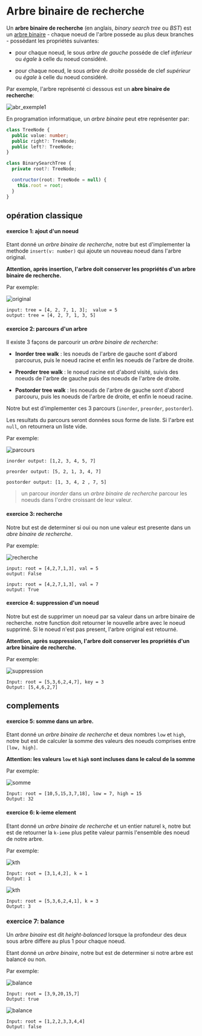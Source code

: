 # Arbre binaire de recherche

Un **arbre binaire de recherche** (en anglais, _binary search tree_ ou _BST_) est un [arbre binaire](https://fr.wikipedia.org/wiki/Arbre_binaire) - chaque noeud de l'arbre possede au plus deux branches -
possédant les propriétés suivantes:

- pour chaque noeud, le sous _arbre de gauche_ posséde de clef _inferieur_ ou _égale_ à celle du noeud considéré.

- pour chaque noeud, le sous _arbre de droite_ posséde de clef _supérieur_ ou _égale_ à celle du noeud considéré.

Par exemple, l'arbre représenté ci dessous est un **abre binaire de recherche**:

![abr_exemple1](images/abr_exemple1.svg)

En programation informatique, un _arbre binaire_ peut etre représenter par:

```typescript
class TreeNode {
  public value: number;
  public right?: TreeNode;
  public left?: TreeNode;
}

class BinarySearchTree {
  private root?: TreeNode;

  contructor(root: TreeNode = null) {
    this.root = root;
  }
}
```

## opération classique

#### exercice 1: ajout d'un noeud

Etant donné un _arbre binaire de recherche_, notre but est d'implementer la methode `insert(v: number)` qui ajoute un nouveau noeud dans l'arbre original.

**Attention, après insertion, l'arbre doit conserver les propriétés d'un arbre binaire de recherche.**

Par exemple:

![original](images/abr_insertion_original.jpeg)

```
input: tree = [4, 2, 7, 1, 3];  value = 5
output: tree = [4, 2, 7, 1, 3, 5]
```

#### exercice 2: parcours d'un arbre

Il existe 3 façons de parcourir un _arbre binaire de recherche_:

- **Inorder tree walk** : les noeuds de l'arbre de gauche sont d'abord parcourus, puis le noeud racine et enfin les noeuds de l'arbre de droite.

- **Preorder tree walk** : le noeud racine est d'abord visité, suivis des noeuds de l'arbre de gauche puis des noeuds de l'arbre de droite.

- **Postorder tree walk** : les noeuds de l'arbre de gauche sont d'abord parcouru, puis les noeuds de l'arbre de droite, et enfin le noeud racine.

Notre but est d'implementer ces 3 parcours (`inorder`, `preorder`, `postorder`).

Les resultats du parcours seront données sous forme de liste. Si l'arbre est `null`, on retournera un liste vide.

Par exemple:

![parcours](images/abr_parcours.jpeg)

```
inorder output: [1,2, 3, 4, 5, 7]

preorder output: [5, 2, 1, 3, 4, 7]

postorder output: [1, 3, 4, 2 , 7, 5]
```

> un parcour _inorder_ dans un _arbre binaire de recherche_ parcour les noeuds dans l'ordre croissant de leur valeur.

#### exercice 3: recherche

Notre but est de determiner si oui ou non une valeur est presente dans un _abre binaire de recherche_.

Par exemple:

![recherche](images/abr_recherche.jpeg)

```
input: root = [4,2,7,1,3], val = 5
output: False

input: root = [4,2,7,1,3], val = 7
output: True
```

#### exercice 4: suppression d'un noeud

Notre but est de supprimer un noeud par sa valeur dans un arbre binaire de recherche. notre function doit retourner le nouvelle arbre avec le noeud supprimé.
Si le noeud n'est pas present, l'arbre original est retourné.

**Attention, après suppression, l'arbre doit conserver les propriétés d'un arbre binaire de recherche.**

Par exemple:

![suppression](images/abr_delete_node.jpeg)

```
Input: root = [5,3,6,2,4,7], key = 3
Output: [5,4,6,2,7]
```

## complements

#### exercice 5: somme dans un arbre.

Etant donné un _arbre binaire de recherche_ et deux nombres `low` et `high`, notre but est de calculer la somme des valeurs des noeuds comprises entre `[low, high]`.

**Attention: les valeurs `low` et `high` sont incluses dans le calcul de la somme**

Par exemple:

![somme](images/abr_somme.jpeg)

```
Input: root = [10,5,15,3,7,18], low = 7, high = 15
Output: 32
```

#### exercice 6: k-ieme element

Etant donné un _arbre binaire de recherche_ et un entier naturel `k`, notre but est de retourner la `k-ieme` plus petite valeur parmis l'ensemble des noeud de notre arbre.

Par exemple:

![kth](images/abr_kth_1.jpeg)

```
Input: root = [3,1,4,2], k = 1
Output: 1
```

![kth](images/abr_kth_2.jpeg)

```
Input: root = [5,3,6,2,4,1], k = 3
Output: 3
```

### exercice 7: balance

Un _arbre binaire_ est dit _height-balanced_ lorsque la profondeur des deux sous arbre differe au plus 1 pour chaque noeud.

Etant donné un _arbre binaire_, notre but est de determiner si notre arbre est balancé ou non.

Par exemple:

![balance](images/abr_balance_1.jpeg)

```
Input: root = [3,9,20,15,7]
Output: true
```

![balance](images/abr_balance_2.jpeg)

```
Input: root = [1,2,2,3,3,4,4]
Output: false
```
